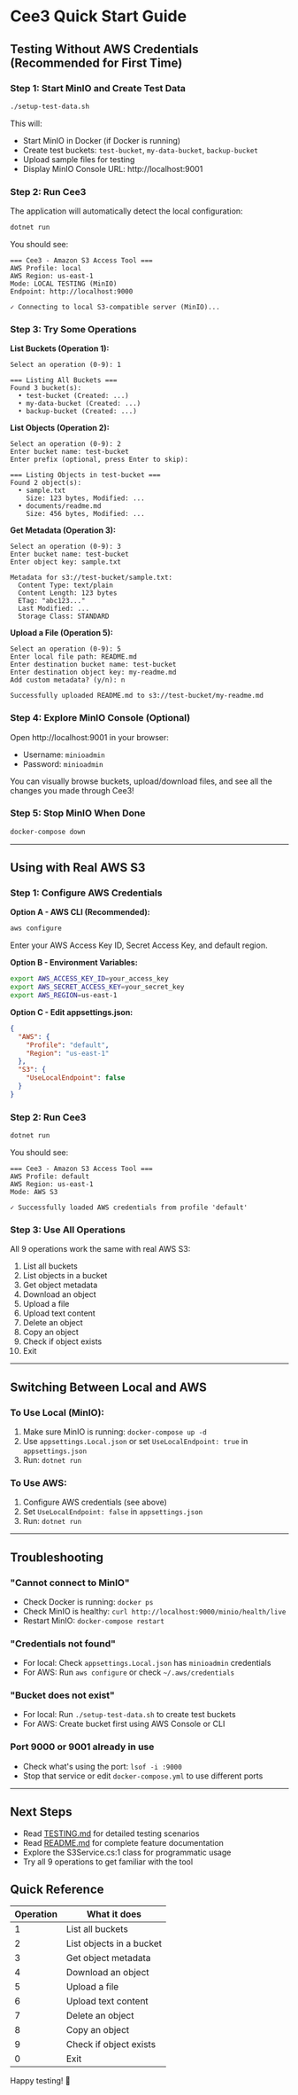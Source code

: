 # Cee3 Quick Start Guide

## Testing Without AWS Credentials (Recommended for First Time)

### Step 1: Start MinIO and Create Test Data

```bash
./setup-test-data.sh
```

This will:
- Start MinIO in Docker (if Docker is running)
- Create test buckets: `test-bucket`, `my-data-bucket`, `backup-bucket`
- Upload sample files for testing
- Display MinIO Console URL: http://localhost:9001

### Step 2: Run Cee3

The application will automatically detect the local configuration:

```bash
dotnet run
```

You should see:
```
=== Cee3 - Amazon S3 Access Tool ===
AWS Profile: local
AWS Region: us-east-1
Mode: LOCAL TESTING (MinIO)
Endpoint: http://localhost:9000

✓ Connecting to local S3-compatible server (MinIO)...
```

### Step 3: Try Some Operations

**List Buckets (Operation 1):**
```
Select an operation (0-9): 1

=== Listing All Buckets ===
Found 3 bucket(s):
  • test-bucket (Created: ...)
  • my-data-bucket (Created: ...)
  • backup-bucket (Created: ...)
```

**List Objects (Operation 2):**
```
Select an operation (0-9): 2
Enter bucket name: test-bucket
Enter prefix (optional, press Enter to skip):

=== Listing Objects in test-bucket ===
Found 2 object(s):
  • sample.txt
    Size: 123 bytes, Modified: ...
  • documents/readme.md
    Size: 456 bytes, Modified: ...
```

**Get Metadata (Operation 3):**
```
Select an operation (0-9): 3
Enter bucket name: test-bucket
Enter object key: sample.txt

Metadata for s3://test-bucket/sample.txt:
  Content Type: text/plain
  Content Length: 123 bytes
  ETag: "abc123..."
  Last Modified: ...
  Storage Class: STANDARD
```

**Upload a File (Operation 5):**
```
Select an operation (0-9): 5
Enter local file path: README.md
Enter destination bucket name: test-bucket
Enter destination object key: my-readme.md
Add custom metadata? (y/n): n

Successfully uploaded README.md to s3://test-bucket/my-readme.md
```

### Step 4: Explore MinIO Console (Optional)

Open http://localhost:9001 in your browser:
- Username: `minioadmin`
- Password: `minioadmin`

You can visually browse buckets, upload/download files, and see all the changes you made through Cee3!

### Step 5: Stop MinIO When Done

```bash
docker-compose down
```

---

## Using with Real AWS S3

### Step 1: Configure AWS Credentials

**Option A - AWS CLI (Recommended):**
```bash
aws configure
```
Enter your AWS Access Key ID, Secret Access Key, and default region.

**Option B - Environment Variables:**
```bash
export AWS_ACCESS_KEY_ID=your_access_key
export AWS_SECRET_ACCESS_KEY=your_secret_key
export AWS_REGION=us-east-1
```

**Option C - Edit appsettings.json:**
```json
{
  "AWS": {
    "Profile": "default",
    "Region": "us-east-1"
  },
  "S3": {
    "UseLocalEndpoint": false
  }
}
```

### Step 2: Run Cee3

```bash
dotnet run
```

You should see:
```
=== Cee3 - Amazon S3 Access Tool ===
AWS Profile: default
AWS Region: us-east-1
Mode: AWS S3

✓ Successfully loaded AWS credentials from profile 'default'
```

### Step 3: Use All Operations

All 9 operations work the same with real AWS S3:
1. List all buckets
2. List objects in a bucket
3. Get object metadata
4. Download an object
5. Upload a file
6. Upload text content
7. Delete an object
8. Copy an object
9. Check if object exists
0. Exit

---

## Switching Between Local and AWS

### To Use Local (MinIO):
1. Make sure MinIO is running: `docker-compose up -d`
2. Use `appsettings.Local.json` or set `UseLocalEndpoint: true` in `appsettings.json`
3. Run: `dotnet run`

### To Use AWS:
1. Configure AWS credentials (see above)
2. Set `UseLocalEndpoint: false` in `appsettings.json`
3. Run: `dotnet run`

---

## Troubleshooting

### "Cannot connect to MinIO"
- Check Docker is running: `docker ps`
- Check MinIO is healthy: `curl http://localhost:9000/minio/health/live`
- Restart MinIO: `docker-compose restart`

### "Credentials not found"
- For local: Check `appsettings.Local.json` has `minioadmin` credentials
- For AWS: Run `aws configure` or check `~/.aws/credentials`

### "Bucket does not exist"
- For local: Run `./setup-test-data.sh` to create test buckets
- For AWS: Create bucket first using AWS Console or CLI

### Port 9000 or 9001 already in use
- Check what's using the port: `lsof -i :9000`
- Stop that service or edit `docker-compose.yml` to use different ports

---

## Next Steps

- Read [TESTING.md](TESTING.md) for detailed testing scenarios
- Read [README.md](README.md) for complete feature documentation
- Explore the S3Service.cs:1 class for programmatic usage
- Try all 9 operations to get familiar with the tool

## Quick Reference

| Operation | What it does |
|-----------|--------------|
| 1 | List all buckets |
| 2 | List objects in a bucket |
| 3 | Get object metadata |
| 4 | Download an object |
| 5 | Upload a file |
| 6 | Upload text content |
| 7 | Delete an object |
| 8 | Copy an object |
| 9 | Check if object exists |
| 0 | Exit |

Happy testing! 🎉
